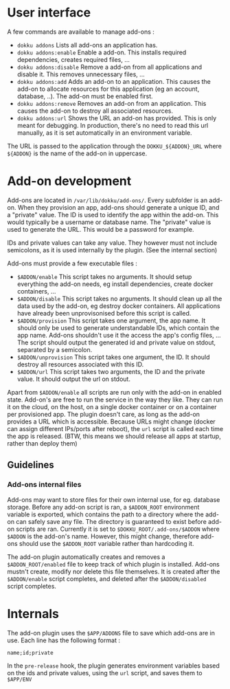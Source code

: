 # User interface
A few commands are available to manage add-ons : 
* `dokku addons` Lists all add-ons an application has.
* `dokku addons:enable` Enable a add-on. This installs required dependencies, creates required files, ...
* `dokku addons:disable` Remove a add-on from all applications and disable it. This removes unnecessary files, ...
* `dokku addons:add` Adds an add-on to an application. This causes the add-on to allocate resources for this application (eg an account, database, ..). The add-on must be enabled first.
* `dokku addons:remove` Removes an add-on from an application. This causes the add-on to destroy all associated resources.
* `dokku addons:url` Shows the URL an add-on has provided. This is only meant for debugging. In production, there's no need to read this url manually, as it is set automatically in an environment variable.

The URL is passed to the application through the `DOKKU_${ADDON}_URL` where `${ADDON}` is the name of the add-on in uppercase.

# Add-on development
Add-ons are located in `/var/lib/dokku/add-ons/`. Every subfolder is an add-on.
When they provision an app, add-ons should generate a unique ID, and a "private" value.
The ID is used to identify the app within the add-on. This would typically be a username or database name.
The "private" value is used to generate the URL. This would be a password for example.

IDs and private values can take any value. They however must not include semicolons, as it is used internally by the plugin. (See the internal section)

Add-ons must provide a few executable files : 
* `$ADDON/enable` This script takes no arguments. It should setup everything the add-on needs, eg install dependencies, create docker containers, ...
* `$ADDON/disable` This script takes no arguments. It should clean up all the data used by the add-on, eg destroy docker containers. All applications have already been unprovisonised before this script is called.
* `$ADDON/provision` This script takes one argument, the app name. It should only be used to generate understandable IDs, which contain the app name. Add-ons shouldn't use it the access the app's config files, ...
The script should output the generated id and private value on stdout, separated by a semicolon.
* `$ADDON/unprovision` This script takes one argument, the ID. It should destroy all resources associated with this ID.
* `$ADDON/url` This script takes two arguments, the ID and the private value. It should output the url on stdout.

Apart from `$ADDON/enable` all scripts are run only with the add-on in enabled state.
Add-on's are free to run the service in the way they like. They can run it on the cloud, on the host, on a single docker container or on a container per provisioned app. The plugin doesn't care, as long as the add-on provides a URL which is accessible.
Because URLs might change (docker can assign different IPs/ports after reboot), the `url` script is called each time the app is released. (BTW, this means we should release all apps at startup, rather than deploy them)

## Guidelines
### Add-ons internal files
Add-ons may want to store files for their own internal use, for eg. database storage.
Before any add-on script is ran, a `$ADDON_ROOT` environment variable is exported, which contains the path to a directory where the add-on can safely save any file. The directory is guaranteed to exist before add-on scripts are ran.
Currently it is set to `$DOKKU_ROOT/.add-ons/$ADDON` where `$ADDON` is the add-on's name. However, this might change, therefore add-ons should use the `$ADDON_ROOT` variable rather than hardcoding it.

The add-on plugin automatically creates and removes a `$ADDON_ROOT/enabled` file to keep track of which plugin is installed. Add-ons mustn't create, modify nor delete this file themselves.
It is created after the `$ADDON/enable` script completes, and deleted after the `$ADDON/disabled` script completes.

# Internals
The add-on plugin uses the `$APP/ADDONS` file to save which add-ons are in use.
Each line has the following format : 

    name;id;private

In the `pre-release` hook, the plugin generates environment variables based on the ids and private values, using the `url` script, and saves them to `$APP/ENV`
